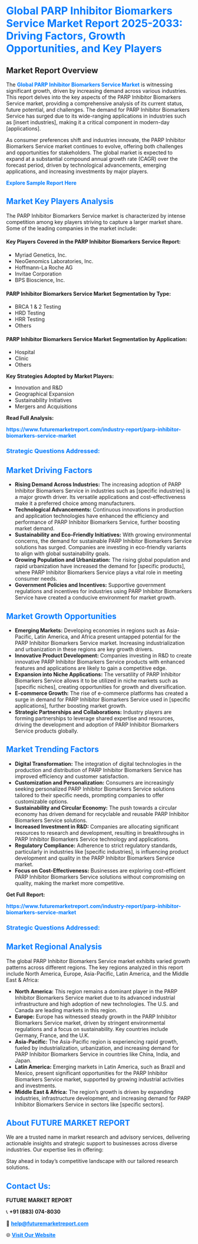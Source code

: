 <h1 style="color: #007BFF;">Global PARP Inhibitor Biomarkers Service Market Report 2025-2033: Driving Factors, Growth Opportunities, and Key Players</h1>

<section id="overview">
<h2>Market Report Overview</h2>
<p>The <a href="https://www.futuremarketreport.com/industry-report/parp-inhibitor-biomarkers-service-market" style="color: #007BFF; text-decoration: none;"><strong>Global PARP Inhibitor Biomarkers Service Market</strong></a> is witnessing significant growth, driven by increasing demand across various industries. This report delves into the key aspects of the PARP Inhibitor Biomarkers Service market, providing a comprehensive analysis of its current status, future potential, and challenges. The demand for PARP Inhibitor Biomarkers Service has surged due to its wide-ranging applications in industries such as [insert industries], making it a critical component in modern-day [applications].</p>
<p>As consumer preferences shift and industries innovate, the PARP Inhibitor Biomarkers Service market continues to evolve, offering both challenges and opportunities for stakeholders. The global market is expected to expand at a substantial compound annual growth rate (CAGR) over the forecast period, driven by technological advancements, emerging applications, and increasing investments by major players.</p>
</section>

<section id="overview">
<p><a href="https://www.futuremarketreport.com/request-sample/reportId=79279" style="color: #007BFF; text-decoration: none;"><strong>Explore Sample Report Here</strong></a></p>
</section>

<section id="key-players">
<h2 style="color: #007BFF;">Market Key Players Analysis</h2>
<p>The PARP Inhibitor Biomarkers Service market is characterized by intense competition among key players striving to capture a larger market share. Some of the leading companies in the market include:</p>
<h4>Key Players Covered in the PARP Inhibitor Biomarkers Service Report:</h4>
<ul><li>Myriad Genetics, Inc.</li><li>NeoGenomics Laboratories, Inc.</li><li>Hoffmann-La Roche AG</li><li>Invitae Corporation</li><li>BPS Bioscience, Inc.</li></ul>
<h4>PARP Inhibitor Biomarkers Service Market Segmentation by Type:</h4>
<ul><li>BRCA 1 &amp; 2 Testing</li><li>HRD Testing</li><li>HRR Testing</li><li>Others</li></ul>

<h4>PARP Inhibitor Biomarkers Service Market Segmentation by Application:</h4>
<ul><li>Hospital</li><li>Clinic</li><li>Others</li></ul>
<p><strong>Key Strategies Adopted by Market Players:</strong></p>
<ul>
<li>Innovation and R&D</li>
<li>Geographical Expansion</li>
<li>Sustainability Initiatives</li>
<li>Mergers and Acquisitions</li>
</ul>
</section>

<section>
<p><strong>Read Full Analysis: </strong></p><a href="https://www.futuremarketreport.com/industry-report/parp-inhibitor-biomarkers-service-market" style="color: #007BFF; text-decoration: none;"><strong>https://www.futuremarketreport.com/industry-report/parp-inhibitor-biomarkers-service-market</strong></a>
<h3 style="color: #007BFF;">Strategic Questions Addressed:</h3>
</section>

<section id="driving-factors">
<h2 style="color: #007BFF;">Market Driving Factors</h2>
<ul>
<li><strong>Rising Demand Across Industries:</strong> The increasing adoption of PARP Inhibitor Biomarkers Service in industries such as [specific industries] is a major growth driver. Its versatile applications and cost-effectiveness make it a preferred choice among manufacturers.</li>
<li><strong>Technological Advancements:</strong> Continuous innovations in production and application technologies have enhanced the efficiency and performance of PARP Inhibitor Biomarkers Service, further boosting market demand.</li>
<li><strong>Sustainability and Eco-Friendly Initiatives:</strong> With growing environmental concerns, the demand for sustainable PARP Inhibitor Biomarkers Service solutions has surged. Companies are investing in eco-friendly variants to align with global sustainability goals.</li>
<li><strong>Growing Population and Urbanization:</strong> The rising global population and rapid urbanization have increased the demand for [specific products], where PARP Inhibitor Biomarkers Service plays a vital role in meeting consumer needs.</li>
<li><strong>Government Policies and Incentives:</strong> Supportive government regulations and incentives for industries using PARP Inhibitor Biomarkers Service have created a conducive environment for market growth.</li>
</ul>
</section>

<section id="growth-opportunities">
<h2 style="color: #007BFF;">Market Growth Opportunities</h2>
<ul>
<li><strong>Emerging Markets:</strong> Developing economies in regions such as Asia-Pacific, Latin America, and Africa present untapped potential for the PARP Inhibitor Biomarkers Service market. Increasing industrialization and urbanization in these regions are key growth drivers.</li>
<li><strong>Innovative Product Development:</strong> Companies investing in R&D to create innovative PARP Inhibitor Biomarkers Service products with enhanced features and applications are likely to gain a competitive edge.</li>
<li><strong>Expansion into Niche Applications:</strong> The versatility of PARP Inhibitor Biomarkers Service allows it to be utilized in niche markets such as [specific niches], creating opportunities for growth and diversification.</li>
<li><strong>E-commerce Growth:</strong> The rise of e-commerce platforms has created a surge in demand for PARP Inhibitor Biomarkers Service used in [specific applications], further boosting market growth.</li>
<li><strong>Strategic Partnerships and Collaborations:</strong> Industry players are forming partnerships to leverage shared expertise and resources, driving the development and adoption of PARP Inhibitor Biomarkers Service products globally.</li>
</ul>
</section>

<section id="trending-factors">
<h2 style="color: #007BFF;">Market Trending Factors</h2>
<ul>
<li><strong>Digital Transformation:</strong> The integration of digital technologies in the production and distribution of PARP Inhibitor Biomarkers Service has improved efficiency and customer satisfaction.</li>
<li><strong>Customization and Personalization:</strong> Consumers are increasingly seeking personalized PARP Inhibitor Biomarkers Service solutions tailored to their specific needs, prompting companies to offer customizable options.</li>
<li><strong>Sustainability and Circular Economy:</strong> The push towards a circular economy has driven demand for recyclable and reusable PARP Inhibitor Biomarkers Service solutions.</li>
<li><strong>Increased Investment in R&D:</strong> Companies are allocating significant resources to research and development, resulting in breakthroughs in PARP Inhibitor Biomarkers Service technology and applications.</li>
<li><strong>Regulatory Compliance:</strong> Adherence to strict regulatory standards, particularly in industries like [specific industries], is influencing product development and quality in the PARP Inhibitor Biomarkers Service market.</li>
<li><strong>Focus on Cost-Effectiveness:</strong> Businesses are exploring cost-efficient PARP Inhibitor Biomarkers Service solutions without compromising on quality, making the market more competitive.</li>
</ul>
</section>

<section>
<p><strong>Get Full Report: </strong></p><a href="https://www.futuremarketreport.com/industry-report/parp-inhibitor-biomarkers-service-market" style="color: #007BFF; text-decoration: none;"><strong>https://www.futuremarketreport.com/industry-report/parp-inhibitor-biomarkers-service-market</strong></a>
<h3 style="color: #007BFF;">Strategic Questions Addressed:</h3>
</section>


<section id="regional-analysis">
<h2 style="color: #007BFF;">Market Regional Analysis</h2>
<p>The global PARP Inhibitor Biomarkers Service market exhibits varied growth patterns across different regions. The key regions analyzed in this report include North America, Europe, Asia-Pacific, Latin America, and the Middle East & Africa:</p>
<ul>
<li><strong>North America:</strong> This region remains a dominant player in the PARP Inhibitor Biomarkers Service market due to its advanced industrial infrastructure and high adoption of new technologies. The U.S. and Canada are leading markets in this region.</li>
<li><strong>Europe:</strong> Europe has witnessed steady growth in the PARP Inhibitor Biomarkers Service market, driven by stringent environmental regulations and a focus on sustainability. Key countries include Germany, France, and the U.K.</li>
<li><strong>Asia-Pacific:</strong> The Asia-Pacific region is experiencing rapid growth, fueled by industrialization, urbanization, and increasing demand for PARP Inhibitor Biomarkers Service in countries like China, India, and Japan.</li>
<li><strong>Latin America:</strong> Emerging markets in Latin America, such as Brazil and Mexico, present significant opportunities for the PARP Inhibitor Biomarkers Service market, supported by growing industrial activities and investments.</li>
<li><strong>Middle East & Africa:</strong> The region’s growth is driven by expanding industries, infrastructure development, and increasing demand for PARP Inhibitor Biomarkers Service in sectors like [specific sectors].</li>
</ul>
</section>

<footer>
<h2 style="color: #007BFF;">About FUTURE MARKET REPORT</h2>
<p>We are a trusted name in market research and advisory services, delivering actionable insights and strategic support to businesses across diverse industries. Our expertise lies in offering:</p>

<p>Stay ahead in today’s competitive landscape with our tailored research solutions.</p>

<h2 style="color: #007BFF;">Contact Us:</h2>
<p><strong>FUTURE MARKET REPORT</strong></p>
<p>📞 <strong>+91 (883) 074-8030</strong></p>
<p>📧 <strong><a href="mailto:help@futuremarketreport.com" style="color: #007BFF;">help@futuremarketreport.com</a></strong></p>
<p>🌐 <strong><a href="https://www.futuremarketreport.com/" style="color: #007BFF;">Visit Our Website</a></strong></p>
</footer>